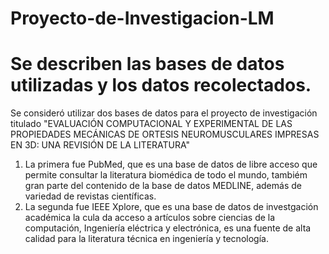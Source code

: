 # Proyecto-de-Investigacion-LM
# Se describen las bases de datos utilizadas y los datos recolectados.
Se consideró utilizar dos bases de datos para el proyecto de investigación titulado "EVALUACIÓN COMPUTACIONAL Y EXPERIMENTAL DE LAS PROPIEDADES MECÁNICAS DE ORTESIS NEUROMUSCULARES IMPRESAS EN 3D: UNA REVISIÓN DE LA LITERATURA"
1. La primera fue PubMed, que es una base de datos de libre acceso que permite consultar la literatura biomédica de todo el mundo, tambiém gran parte del contenido de la base de datos MEDLINE, además de variedad de revistas científicas. 
2. La segunda fue IEEE Xplore, que es una base de datos de investgación académica la cula da acceso a artículos sobre ciencias de la computación, Ingeniería eléctrica y electrónica, es una fuente de alta calidad para la literatura técnica en ingeniería y tecnología.
